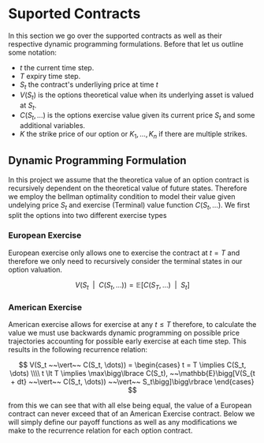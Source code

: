 # Suported Contracts
In this section we go over the supported contracts as well as their respective dynamic programming formulations. Before that let us outline some notation:

- $t$ the current time step.
- $T$ expiry time step.
- $S_t$ the contract's underliying price at time $t$
- $V(S_t)$ is the options theoretical value when its underlying asset is valued at $S_t$.
- $C(S_t, \dots)$ is the options exercise value given its current price $S_t$ and some additional variables.
- $K$ the strike price of our option or $K_1, \dots, K_n$ if there are multiple strikes.

## Dynamic Programming Formulation
In this project we assume that the theoretica value of an option contract is recursively dependent on the theoretical value of future states. Therefore we employ the bellman optimality condition to model their value given undelying price $S_t$ and exercise (Terminal) value function $C(S_t, \dots)$. We first split the options into two different exercise types

### European Exercise
European exercise only allows one to exercise the contract at $t = T$ and therefore we only need to recursively consider the terminal states in our option valuation.

$$
V(S_t ~~\vert~~ C(S_t, \dots)) =  \mathbb{E}\bigg[C(S_{T}, \dots) ~~\bigg\vert~~ S_t\bigg]
$$


### American Exercise
American exercise allows for exercise at any $t \le T$ therefore, to calculate the value we must use backwards dynamic programming on possible price trajectories accounting for possible early exercise at each time step. This results in the following recurrence relation:

$$
V(S_t ~~\vert~~ C(S_t, \dots)) = 
\begin{cases}
t = T \implies C(S_t, \dots)
\\\\
t \lt T \implies \max\bigg\lbrace C(S_t), ~~\mathbb{E}\bigg[V(S_{t + dt} ~~\vert~~ C(S_t, \dots)) ~~\vert~~ S_t\bigg]\bigg\rbrace
\end{cases}
$$

from this we can see that with all else being equal, the value of a European contract can never exceed that of an American Exercise contract. Below we will simply define our payoff functions as well as any modifications we make to the recurrence relation for each option contract.

